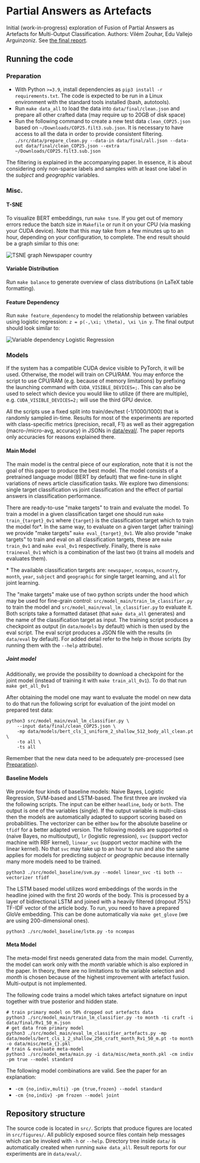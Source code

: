 # Partial Answers as Artefacts

Initial (work-in-progress) exploration of Fusion of Partial Answers as Artefacts for Multi-Output Classification.
Authors: Vilém Zouhar, Edu Vallejo Arguinzoniz.
See [the final report](meta/report/report.pdf).

## Running the code

### Preparation

- With Python `>=3.9`, install dependencies as `pip3 install -r requirements.txt`. The code is expected to be run in a Linux environment with the standard tools installed (bash, autotools).
- Run `make data_all` to load the data into `data/final/clean.json` and prepare all other crafted data (may require up to 20GB of disk space)
- Run the following command to create a new test data `clean_COP25.json` based on `~/Downloads/COP25.filt3.sub.json`. It is necessary to have access to all the data in order to provide consistent filtering.
`./src/data/prepare_clean.py --data-in data/final/all.json --data-out data/final/clean_COP25.json --extra ~/Downloads/COP25.filt3.sub.json `

The filtering is explained in the accompanying paper.
In essence, it is about considering only non-sparse labels and samples with at least one label in the _subject_ and _geographic_ variables.

### Misc.

#### T-SNE

To visualize BERT embeddings, run `make tsne`.
If you get out of memory errors reduce the batch size in `Makefile` or run it on your CPU (via masking your CUDA device).
Note that this may take from a few minutes up to an hour, depending on your configuration, to complete.
The end result should be a graph similar to this one:

![TSNE graph Newspaper country](data/figures/tsne_bert_512_ncountry.png)

#### Variable Distribution

Run `make balance` to generate overview of class distributions (in LaTeX table formatting).

#### Feature Dependency

Run `make feature_dependency` to model the relationship between variables using logistic regression: `z = p(-,\xi; \theta), \xi \in y`.
The final output should look similar to:

![Variable dependency Logistic Regression](data/figures/feature_dependency_lr.png)

### Models

If the system has a compatible CUDA device visible to PyTorch, it will be used.
Otherwise, the model will train on CPU/RAM.
You may enforce the script to use CPU/RAM (e.g. because of memory limitations) by prefixing the launching command with `CUDA_VISIBLE_DEVICES=;`.
This can also be used to select which device you would like to utilize (if there are multiple), e.g. `CUDA_VISIBLE_DEVICES=2;` will use the third GPU device.

All the scripts use a fixed split into train/dev/test (-1/1000/1000) that is randomly sampled in-time.
Results for most of the experiments are reported with class-specific metrics (precision, recall, F1) as well as their aggregation (macro-/micro-avg, accuracy) in JSONs in [data/eval/](data/eval/).
The paper reports only accuracies for reasons explained there.

#### Main Model

The main model is the central piece of our exploration, note that it is not the goal of this paper to produce the best model. 
The model consists of a pretrained language model (BERT by default) that we fine-tune in slight variations of news article classification tasks. 
We explore two dimensions: single target classification vs joint classification and the effect of partial answers in classification performance. 

There are ready-to-use "make targets" to train and evaluate the model.
To train a model in a given classification target one should run `make train_{target}_0v1` where `{target}` is the classification target which to train the model for\*.
In the same way, to evaluate on a given target (after training) we provide "make targets" `make eval_{target}_0v1`.
We also provide "make targets" to train and eval on all classification targets, these are `make train_0v1` and `make eval_0v1` respectively.
Finally, there is `make traineval_0v1` which is a combination of the last two (it trains all models and evaluates them).

\* The available classification targets are: `newspaper`, `ncompas`, `ncountry`, `month`, `year`, `subject` and `geographic` for single
target learning, and `all` for joint learning.

The "make targets" make use of two python scripts under the hood which may be used for fine-grain control:
`src/model_main/train_lm_classifier.py` to train the model and `src/model_main/eval_lm_classifier.py` to evaluate it.
Both scripts take a formatted dataset (that `make data_all` generates) and the name of the classification target as input.
The training script produces a checkpoint as output (in `data/models` by default) which is then used by the eval script. 
The eval script produces a JSON file with the results (in `data/eval` by default).
For added detail refer to the help in those scripts (by running them with the `--help` attribute).

##### Joint model

Additionally, we provide the possibility to download a checkpoint for the joint model (instead of training it with `make train_all_0v1`).
To do that run `make get_all_0v1`

After obtaining the model one may want to evaluate the model on new data to do that run the following script for evaluation of the joint model on prepared test data:

```
python3 src/model_main/eval_lm_classifier.py \
    --input data/final/clean_COP25.json \
    -mp data/models/bert_cls_1_uniform_2_shallow_512_body_all_clean.pt \
    -to all \
    -ts all
```

Remember that the new data need to be adequately pre-processed (see [Preparation](#preparation)).

#### Baseline Models

We provide four kinds of baseline models: Naive Bayes, Logistic Regression, SVM-based and LSTM-based.
The first three are invoked via the following scripts.
The input can be either `headline`, `body` or `both`.
The output is one of the variables (single).
If the output variable is multi-class then the models are automatically adapted to support scoring based on probabilities.
The vectorizer can be either `bow` for the absolute baseline or `tfidf` for a better adapted version.
The following models are supported `nb` (naive Bayes, no multioutput), `lr` (logistic regression), `svc` (support vector machine with RBF kernel), `linear_svc` (support vector machine with the linear kernel).
No that `svc` may take up to an hour to run and also the same applies for models for predicting _subject_ or _geographic_ because internally many more models need to be trained.

```
python3 ./src/model_baseline/svm.py --model linear_svc -ti both --vectorizer tfidf
```

The LSTM based model utilizes word embeddings of the words in the headline joined with the first 20 words of the body.
This is processed by a layer of bidirectional LSTM and joined with a heavily filtered (dropout 75%) TF-IDF vector of the article body.
To run, you need to have a prepared GloVe embedding.
This can be done automatically via `make get_glove` (we are using 200-dimensional ones).

```
python3 ./src/model_baseline/lstm.py -to ncompas
```

#### Meta Model

The meta-model first needs generated data from the main model.
Currently, the model can work only with the _month_ variable which is also explored in the paper.
In theory, there are no limitations to the variable selection and _month_ is chosen because of the highest improvement with artefact fusion.
Multi-output is not implemented.

The following code trains a model which takes artefact signature on input together with true posterior and hidden state.

```
# train primary model on 50% dropped out artefacts data
python3 ./src/model_main/train_lm_classifier.py -to month -ti craft -i data/final/Rv1_50_m.json
# get data from primary model
python3 ./src/model_main/eval_lm_classifier_artefacts.py -mp data/models/bert_cls_1_2_shallow_256_craft_month_Rv1_50_m.pt -to month -o data/misc/meta_{}.pkl
# train & evaluate meta-model
python3 ./src/model_meta/main.py -i data/misc/meta_month.pkl -cm indiv -pm true --model standard
```

The following model combinations are valid.
See the paper for an explanation:

- `-cm {no,indiv,multi} -pm {true,frozen} --model standard`
- `-cm {no,indiv} -pm frozen --model joint`

## Repository structure

The source code is located in `src/`.
Scripts that produce figures are located in `src/figures/`.
All publicly exposed source files contain help messages which can be invoked with `-h` or `--help`.
Directory tree inside `data/` is automatically created when running `make data_all`.
Result reports for our experiments are in `data/eval/`.
